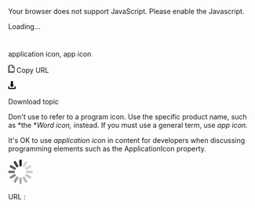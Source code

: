 Your browser does not support JavaScript. Please enable the Javascript.

Loading...

# 

application icon, app icon

![Copy URL](argument-vs-parameter_files/Copy.png)
Copy URL

![Download](argument-vs-parameter_files/Download.png)

Download topic

Don't use to refer to a program icon. Use the specific product name, such as *the **Word* *icon,* instead. If you must use a general term, use *app icon.*

It's OK to use *application icon* in content for developers when discussing programming elements such as the ApplicationIcon property.

![In progress](argument-vs-parameter_files/activity-large.gif)

URL :
